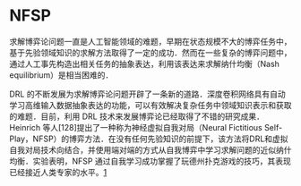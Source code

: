 # NFSP

求解博弈论问题一直是人工智能领域的难题，早期在状态规模不大的博弈任务中，基于先验领域知识的求解方法取得了一定的成功．然而在一些复杂的博弈问题中，通过人工事先构造出相关任务的抽象表达，利用该表达来求解纳什均衡（Nash equilibrium）是相当困难的．

DRL 的不断发展为求解博弈论问题开辟了一条新的道路．深度卷积网络具有自动学习高维输入数据抽象表达的功能，可以有效解决复杂任务中领域知识表示和获取的难题．目前，利用 DRL 技术来发展博弈论已经取得了不错的研究成果．Heinrich 等人[128]提出了一种称为神经虚拟自我对局（Neural Fictitious Self-Play，NFSP）的博弈方法．在没有任何先验知识的前提下，该方法将DRL和虚拟自我对局技术向结合，并使用端对端的方式从自我博弈中学习求解问题的近似纳什均衡．实验表明，NFSP 通过自我学习成功掌握了玩德州扑克游戏的技巧，其表现已经接近人类专家的水平。[1]

[1]: https://cdn.jsdelivr.net/gh/it-ebooks-0/it-ebooks-2018-08to10/%E6%B7%B1%E5%BA%A6%E5%BC%BA%E5%8C%96%E5%AD%A6%E4%B9%A0%E7%BB%BC%E8%BF%B0%EF%BC%88%E5%88%98%E5%85%A8%E7%AD%89%EF%BC%89.pdf
